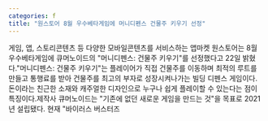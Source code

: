 ```yaml
---
categories: f
title: "원스토어 8월 우수베타게임에 머니디펜스 건물주 키우기 선정"
---
```

게임, 앱, 스토리콘텐츠 등 다양한 모바일콘텐츠를 서비스하는 앱마켓 원스토어는 8월 우수베타게임에 큐머노이드의 "머니디펜스: 건물주 키우기"를 선정했다고 22일 밝혔다."머니디펜스: 건물주 키우기"는 플레이어가 직접 건물주를 이동하며 최적의 루트를 만들고 통행료를 받아 건물주를 최고의 부자로 성장시켜나가는 빌딩 디펜스 게임이다. 돈이라는 친근한 소재와 캐주얼한 디자인으로 누구나 쉽게 플레이할 수 있는다는 점이 특징이다.제작사 큐머노이드는 "기존에 없던 새로운 게임을 만드는 것"을 목표로 2021년 설립됐다. 현재 "바이러스 버스터즈